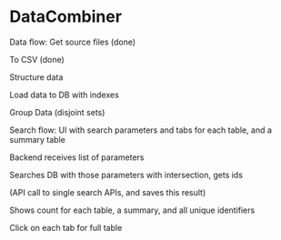 # DataCombiner

Data flow:
Get source files (done)

To CSV (done)

Structure data

Load data to DB with indexes

Group Data (disjoint sets)


Search flow:
UI with search parameters and tabs for each table, and a summary table

Backend receives list of parameters

Searches DB with those parameters with intersection, gets ids

(API call to single search APIs, and saves this result)

Shows count for each table, a summary, and all unique identifiers

Click on each tab for full table



